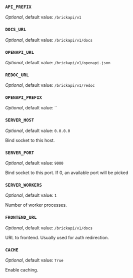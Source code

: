 ### `API_PREFIX`

*Optional*, default value: `/brickapi/v1`

### `DOCS_URL`

*Optional*, default value: `/brickapi/v1/docs`

### `OPENAPI_URL`

*Optional*, default value: `/brickapi/v1/openapi.json`

### `REDOC_URL`

*Optional*, default value: `/brickapi/v1/redoc`

### `OPENAPI_PREFIX`

*Optional*, default value: ``

### `SERVER_HOST`

*Optional*, default value: `0.0.0.0`

Bind socket to this host.

### `SERVER_PORT`

*Optional*, default value: `9000`

Bind socket to this port. If 0, an available port will be picked

### `SERVER_WORKERS`

*Optional*, default value: `1`

Number of worker processes.

### `FRONTEND_URL`

*Optional*, default value: `/brickapi/v1/docs`

URL to frontend. Usually used for auth redirection.

### `CACHE`

*Optional*, default value: `True`

Enable caching.
